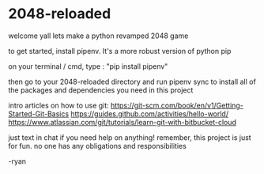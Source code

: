 # 2048-reloaded


welcome yall lets make a python revamped 2048 game

to get started, install pipenv. It's a more robust version of python pip

on your terminal / cmd, type : "pip install pipenv"

then go to your 2048-reloaded directory and run pipenv sync to install all
of the packages and dependencies you need in this project

intro articles on how to use git:
https://git-scm.com/book/en/v1/Getting-Started-Git-Basics
https://guides.github.com/activities/hello-world/
https://www.atlassian.com/git/tutorials/learn-git-with-bitbucket-cloud

just text in chat if you need help on anything!
remember, this project is just for fun. no one has any obligations and responsibilities

-ryan



